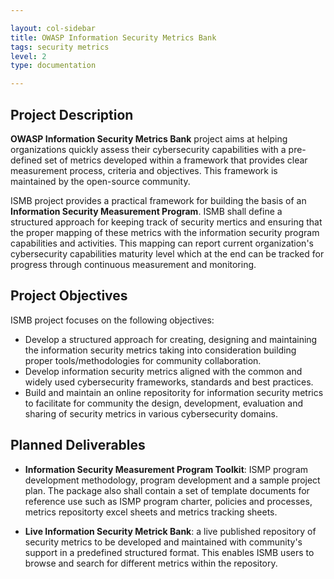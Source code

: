 ```yaml
---

layout: col-sidebar
title: OWASP Information Security Metrics Bank
tags: security metrics
level: 2
type: documentation

---
```


## Project Description

**OWASP Information Security Metrics Bank** project aims at helping organizations quickly assess their cybersecurity capabilities with a pre-defined set of metrics developed within a framework that provides clear measurement process, criteria and objectives. This framework is maintained by the open-source community.

ISMB project provides a practical framework for building the basis of an **Information Security Measurement Program**. ISMB shall define a structured approach for keeping track of security mertics and ensuring that the proper mapping of these metrics with the information security program capabilities and activities. This mapping can report current organization's cybersecurity capabilities maturity level which at the end can be tracked for progress through continuous measurement and monitoring.

## Project Objectives

ISMB project focuses on the following objectives:

- Develop a structured approach for creating, designing and maintaining the information security metrics taking into consideration building proper tools/methodologies for community collaboration.
- Develop information security metrics aligned with the common and widely used cybersecurity frameworks, standards and best practices.
- Build and maintain an online repositority for information security metrics to facilitate for community the design, development, evaluation and sharing of security metrics in various cybersecurity domains.

## Planned Deliverables

-  **Information Security Measurement Program Toolkit**: ISMP program development methodology, program development and a sample project plan. The package also shall contain a set of template documents for reference use such as ISMP program charter, policies and processes, metrics repositorty excel sheets and metrics tracking sheets.

- **Live Information Security Metrick Bank**: a live published repository of security metrics to be developed and maintained with community's support in a predefined structured format. This enables ISMB users to browse and search for different metrics within the repository.
